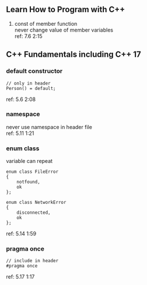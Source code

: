 ## Learn How to Program with C++

1. const of member function  
never change value of member variables  
ref: 7.6 2:15

## C++ Fundamentals including C++ 17

### default constructor
```
// only in header
Person() = default;
```
ref: 5.6 2:08

### namespace
never use namespace in header file  
ref: 5.11 1:21

### enum class
variable can repeat
```
enum class FileError
{
	notfound,
	ok
};

enum class NetworkError
{
	disconnected,
	ok
};
```
ref: 5.14 1:59

### pragma once
```
// include in header
#pragma once
```
ref: 5.17 1:17
